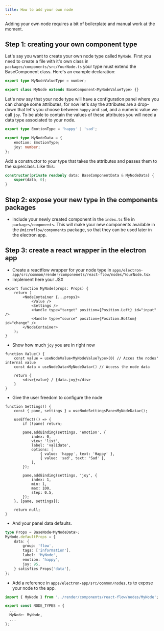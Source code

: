 ```yaml
---
title: How to add your own node
---
```


Adding your own node requires a bit of boilerplate and manual work at the moment.

## Step 1: creating your own component type

Let's say you want to create your own node type called `MyNode`. First you need to create a file with it's own class in `packages/components/src/YourNode.ts` your type must extend the BaseComponent class. Here's an example declaration:

```ts
export type MyNodeValueType = number;

export class MyNode extends BaseComponent<MyNodeValueType> {}
```

Let's now say that your node type will have a configuration panel where you can change some attributes, for now let's say the attributes are a drop-down that let's you choose between `happy` and `sad`, and a numeric value we call `joy`. To be able to contain the values of these attributes you will need a data type associated to your node.

```ts
export type EmotionType = 'happy' | 'sad';

export type MyNodeData = {
	emotion: EmotionType;
	joy: number;
};
```

Add a constructor to your type that takes the attributes and passes them to the superclass. Like this:

```ts
constructor(private readonly data: BaseComponentData & MyNodeData) {
	super(data, 0);
}
```

## Step 2: expose your new type in the components packages

- Include your newly created component in the `index.ts` file in `packages/components`. This will make your new components available in the `@microflow/components` package, so that they can be used later in the electron app.

## Step 3: create a react wrapper in the electron app

- Create a reactflow wrapper for your node type in `apps/electron-app/src/common/render/componenets/react-flow/nodes/YourNode.tsx`
- Implement here your JSX

```tsx
export function MyNode(props: Props) {
	return (
		<NodeContainer {...props}>
			<Value />
			<Settings />
			<Handle type="target" position={Position.Left} id="input" />
			<Handle type="source" position={Position.Bottom} id="change" />
		</NodeContainer>
	);
}
```

- Show how much `joy` you are in right now

```tsx
function Value() {
    const value = useNodeValue<MyNodeValueType>(0) // Acces the nodes' internal value
    const data = useNodeData<MyNodeData>() // Access the node data

    return {
        <div>{value} / {data.joy}</div>
    }
}
```

- Give the user freedom to configure the node

```tsx
function Settings() {
	const { pane, settings } = useNodeSettingsPane<MyNodeData>();

	useEffect(() => {
		if (!pane) return;

		pane.addBinding(settings, 'emotion', {
			index: 0,
			view: 'list',
			label: 'validate',
			options: [
				{ value: 'happy', text: 'Happy' },
				{ value: 'sad', text: 'Sad' },
			],
		});

		pane.addBinding(settings, 'joy', {
			index: 1,
			min: 1,
			max: 100,
			step: 0.5,
		});
	}, [pane, settings]);

	return null;
}
```

- And your panel data defaults.

```ts
type Props = BaseNode<MyNodeData>;
MyNode.defaultProps = {
    data: {
        group: 'flow',
        tags: ['information'],
        label: 'MyNode',
        emotion: 'happy',
        joy: 95,
    } satisfies Props['data'],
};
```

- Add a reference in `apps/electron-app/src/common/nodes.ts` to expose your node to the app.

```ts
import { MyNode } from '../render/components/react-flow/nodes/MyNode';

export const NODE_TYPES = {
  ...
  MyNode: MyNode,
  ...
};
```
